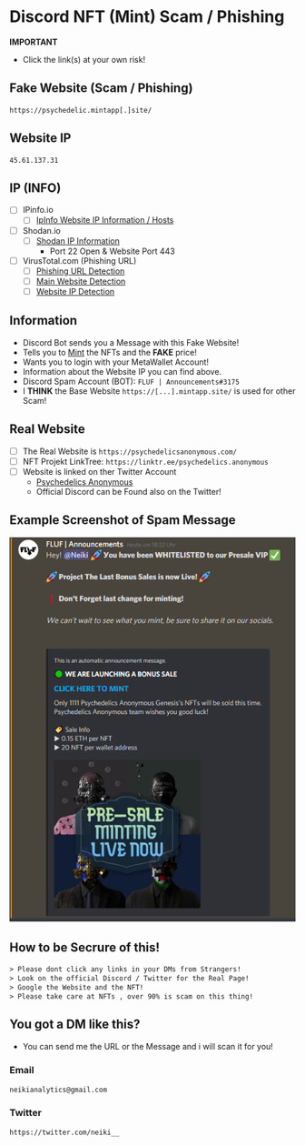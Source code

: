 # Discord NFT (Mint) Scam / Phishing

**IMPORTANT**
- Click the link(s) at your own risk!

## Fake Website (Scam / Phishing)
```
https://psychedelic.mintapp[.]site/
```
## Website IP
```
45.61.137.31
```

## IP (INFO)
- [ ] IPinfo.io
    - [ ] [IpInfo Website IP Information / Hosts](https://ipinfo.io/45.61.137.31)

- [ ] Shodan.io
    - [ ] [Shodan IP Information](https://www.shodan.io/host/45.61.137.31)
        - Port 22 Open & Website Port 443

- [ ] VirusTotal.com (Phishing URL)
    - [ ] [Phishing URL Detection](https://www.virustotal.com/gui/url/f4b17dd73293fe97a63040ea323290d05fff58b6c7a2aa18f711c782e7a1ba17?nocache=1)
    - [ ] [Main Website Detection](https://www.virustotal.com/gui/url/3f073f116b973de5b26c1173e1aa61eb0a85356c3e3755e8d984eac95d36cf53?nocache=1)
    - [ ] [Website IP Detection](https://www.virustotal.com/gui/url/3f073f116b973de5b26c1173e1aa61eb0a85356c3e3755e8d984eac95d36cf53?nocache=1)
 
## Information
- Discord Bot sends you a Message with this Fake Website!
- Tells you to [Mint](https://101blockchains.com/nft-minting/) the NFTs and the **FAKE** price!
- Wants you to login with your MetaWallet Account!
- Information about the Website IP you can find above.
- Discord Spam Account (BOT): ```FLUF | Аnnоuncements#3175```
- I **THINK** the Base Website ```https://[...].mintapp.site/``` is used for other Scam!


## Real Website

- [ ] The Real Website is ```https://psychedelicsanonymous.com/``` 
- [ ] NFT Projekt LinkTree: ```https://linktr.ee/psychedelics.anonymous```
- [ ] Website is linked on ther Twitter Account
    - [Psychedelics Anonymous](https://twitter.com/psychedelic_nft)
    - Official Discord can be Found also on the Twitter!

## Example Screenshot of Spam Message

![](https://github.com/NeikiDev/NeikiAnalytics/blob/main/assets/scrnsht-psychedelics-anyn%231.png)


## How to be Secrure of this!

```
> Please dont click any links in your DMs from Strangers!
> Look on the official Discord / Twitter for the Real Page!
> Google the Website and the NFT!
> Please take care at NFTs , over 90% is scam on this thing!
```

## You got a DM like this?
- You can send me the URL or the Message and i will scan it for you!

### Email
```
neikianalytics@gmail.com
```

### Twitter
```
https://twitter.com/neiki__
```